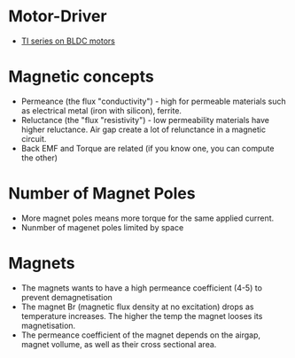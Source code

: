 # Motor-Driver

- [TI series on BLDC motors](https://www.ti.com/video/series/precision-labs/ti-precision-labs-brushless-dc-motors.html?context=1139747-1138777-1139742)


# Magnetic concepts
- Permeance (the flux "conductivity") - high for permeable materials such as electrical metal (iron with silicon), ferrite.
- Reluctance (the "flux "resistivity") - low permeability materials have higher reluctance. Air gap create a lot of relunctance in a magnetic circuit.
- Back EMF and Torque are related (if you know one, you can compute the other)

# Number of Magnet Poles
- More magnet poles means more torque for the same applied current.
- Nunmber of magenet poles limited by space


# Magnets
- The magnets wants to have a high permeance coefficient (4-5) to prevent demagnetisation
- The magnet Br (magnetic flux density at no excitation) drops as temperature increases. The higher the temp the magnet looses its magnetisation.
- The permeance coefficient of the magnet depends on the airgap, magnet vollume, as well as their cross sectional area.
